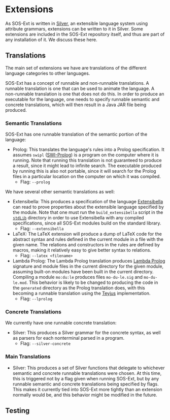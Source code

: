 # Extensions
As SOS-Ext is written in [Silver](melt.cs.umn.edu/silver), an
extensible language system using attribute grammars, extensions can be
written to it in Silver.  Some extensions are included in the SOS-Ext
repository itself, and thus are part of any installation of it.  We
discuss these here.


## Translations
The main set of extensions we have are translations of the different
language categories to other languages.

SOS-Ext has a concept of runnable and non-runnable translations.  A
runnable translation is one that can be used to animate the language.
A non-runnable translation is one that does not do this.  In order to
produce an executable for the language, one needs to specify runnable
semantic and concrete translations, which will then result in a Java
JAR file being produced.

### Semantic Translations
SOS-Ext has one runnable translation of the semantic portion of the
language:
* Prolog:  This translates the language's rules into a Prolog
  specification.  It assumes `swipl` ([SWI-Prolog](swi-prolog.org)) is
  a program on the computer where it is running.  Note that running
  this translation is not guaranteed to produce a result, since it
  might lead to infinite search.  The executable produced by running
  this is also not portable, since it will search for the Prolog files
  in a particular location on the computer on which it was compiled.
  + Flag:  `--prolog`

We have several other semantic translations as well:
* Extensibella:  This produces a specification of the language
  [Extensibella](github.com/RandomActsOfGrammar/extensibella) can read
  to prove properties about the extensible language specified by the
  module.  Note that one must run the `build_extensibella` script in
  the [`stdLib`](../../stdLib/) directory in order to use Extensibella
  with any compiled specifications, since all SOS-Ext modules build on
  the standard library.
  + Flag:  `--extensibella`
* LaTeX:  The LaTeX extension will produce a dump of LaTeX code for
  the abstract syntax and rules defined in the current module in a
  file with the given name.  The relations and constructors in the
  rules are defined by macros, making it relatively easy to give
  better syntax to relations.
  + Flag:  `--latex <filename>`
* Lambda Prolog:  The Lambda Prolog translation produces [Lambda
  Prolog](www.lix.polytechnique.fr/~dale/lProlog/) signature and
  module files in the current directory for the given module, assuming
  built-on modules have been built in the current directory.
  Compiling a module `mo:du:le` produces files `mo-du-le.sig` and
  `mo-du-le.mod`.  This behavior is likely to be changed to producing
  the code in the `generated` directory as the Prolog translation
  does, with this becoming a runnable translation using the
  [Teyjus](github.com/teyjus/teyjus) implementation.
  + Flag:  `--lprolog`

### Concrete Translations
We currently have one runnable concrete translation:
* Silver:  This produces a Silver grammar for the concrete syntax, as
  well as parsers for each nonterminal parsed in a program.
  + Flag:  `--silver-concrete`

### Main Translations
* Silver:  This produces a set of Silver functions that delegate to
  whichever semantic and concrete runnable translations were chosen.
  At this time, this is triggered not by a flag given when running
  SOS-Ext, but by any runnable semantic and concrete translations
  being specified by flags.  This makes it currently tied into SOS-Ext
  more tightly than an extension normally would be, and this behavior
  might be modified in the future.


## Testing
